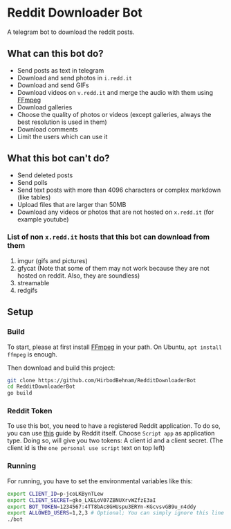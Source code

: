 # Reddit Downloader Bot

A telegram bot to download the reddit posts.

## What can this bot do?

* Send posts as text in telegram
* Download and send photos in `i.redd.it`
* Download and send GIFs
* Download videos on `v.redd.it` and merge the audio with them using [FFmpeg](https://www.ffmpeg.org/)
* Download galleries
* Choose the quality of photos or videos (except galleries, always the best resolution is used in them)
* Download comments
* Limit the users which can use it

## What this bot can't do?

* Send deleted posts
* Send polls
* Send text posts with more than 4096 characters or complex markdown (like tables)
* Upload files that are larger than 50MB
* Download any videos or photos that are not hosted on `x.redd.it` (for example youtube)

### List of non `x.redd.it` hosts that this bot can download from them

1. imgur (gifs and pictures)
2. gfycat (Note that some of them may not work because they are not hosted on reddit. Also, they are soundless)
3. streamable
4. redgifs

## Setup

### Build

To start, please at first install [FFmpeg](https://www.ffmpeg.org/) in your path. On Ubuntu, `apt install ffmpeg` is
enough.

Then download and build this project:

```bash
git clone https://github.com/HirbodBehnam/RedditDownloaderBot
cd RedditDownloaderBot
go build
```

### Reddit Token

To use this bot, you need to have a registered Reddit application. To do so, you can
use [this](https://github.com/reddit-archive/reddit/wiki/OAuth2#getting-started) guide by Reddit itself.
Choose `Script app` as application type. Doing so, will give you two tokens: A client id and a client secret. (The
client id is the `one personal use script` text on top left)

### Running

For running, you have to set the environmental variables like this:

```bash
export CLIENT_ID=p-jcoLKBynTLew
export CLIENT_SECRET=gko_LXELoV07ZBNUXrvWZfzE3aI
export BOT_TOKEN=1234567:4TT8bAc8GHUspu3ERYn-KGcvsvGB9u_n4ddy
export ALLOWED_USERS=1,2,3 # Optional; You can simply ignore this line
./bot
```